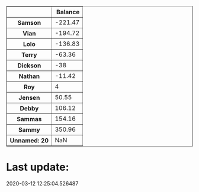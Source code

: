 <table border="1" class="dataframe">
  <thead>
    <tr style="text-align: right;">
      <th></th>
      <th>Balance</th>
    </tr>
  </thead>
  <tbody>
    <tr>
      <th>Samson</th>
      <td>-221.47</td>
    </tr>
    <tr>
      <th>Vian</th>
      <td>-194.72</td>
    </tr>
    <tr>
      <th>Lolo</th>
      <td>-136.83</td>
    </tr>
    <tr>
      <th>Terry</th>
      <td>-63.36</td>
    </tr>
    <tr>
      <th>Dickson</th>
      <td>-38</td>
    </tr>
    <tr>
      <th>Nathan</th>
      <td>-11.42</td>
    </tr>
    <tr>
      <th>Roy</th>
      <td>4</td>
    </tr>
    <tr>
      <th>Jensen</th>
      <td>50.55</td>
    </tr>
    <tr>
      <th>Debby</th>
      <td>106.12</td>
    </tr>
    <tr>
      <th>Sammas</th>
      <td>154.16</td>
    </tr>
    <tr>
      <th>Sammy</th>
      <td>350.96</td>
    </tr>
    <tr>
      <th>Unnamed: 20</th>
      <td>NaN</td>
    </tr>
  </tbody>
</table><H1>Last update:</H1>2020-03-12 12:25:04.526487
